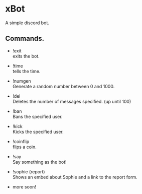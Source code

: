 # xBot
A simple discord bot.
## Commands.  
* !exit  
exits the bot.  
* !time  
tells the time.  
* !numgen  
Generate a random number between 0 and 1000.  
* !del  
Deletes the number of messages specified. (up until 100)
* !ban  
Bans the specified user.  
* !kick  
Kicks the specified user.  
* !coinflip  
flips a coin.  
* !say  
Say something as the bot!  
* !sophie (report)  
Shows an embed about Sophie and a link to the report form.  
  
* more soon!  